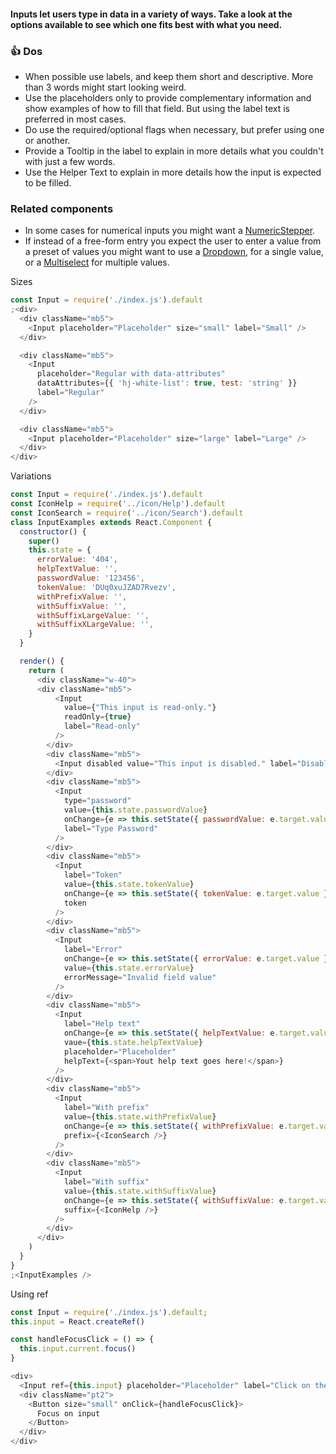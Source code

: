 #### Inputs let users type in data in a variety of ways. Take a look at the options available to see which one fits best with what you need.

### 👍 Dos

- When possible use labels, and keep them short and descriptive. More than 3 words might start looking weird.
- Use the placeholders only to provide complementary information and show examples of how to fill that field. But using the label text is preferred in most cases.
- Do use the required/optional flags when necessary, but prefer using one or another.
- Provide a Tooltip in the label to explain in more details what you couldn't with just a few words.
- Use the Helper Text to explain in more details how the input is expected to be filled.

### Related components

- In some cases for numerical inputs you might want a <a href="#numericstepper">NumericStepper</a>.
- If instead of a free-form entry you expect the user to enter a value from a preset of values you might want to use a <a href="#dropdown">Dropdown</a>, for a single value, or a <a href="#multiselect">Multiselect</a> for multiple values.

Sizes

```js
const Input = require('./index.js').default
;<div>
  <div className="mb5">
    <Input placeholder="Placeholder" size="small" label="Small" />
  </div>

  <div className="mb5">
    <Input
      placeholder="Regular with data-attributes"
      dataAttributes={{ 'hj-white-list': true, test: 'string' }}
      label="Regular"
    />
  </div>

  <div className="mb5">
    <Input placeholder="Placeholder" size="large" label="Large" />
  </div>
</div>
```

Variations

```js
const Input = require('./index.js').default
const IconHelp = require('../icon/Help').default
const IconSearch = require('../icon/Search').default
class InputExamples extends React.Component {
  constructor() {
    super()
    this.state = {
      errorValue: '404',
      helpTextValue: '',
      passwordValue: '123456',
      tokenValue: 'DUq0xuJZAD7Rvezv',
      withPrefixValue: '',
      withSuffixValue: '',
      withSuffixLargeValue: '',
      withSuffixXLargeValue: '',
    }
  }

  render() {
    return (
      <div className="w-40">
      <div className="mb5">
          <Input
            value={"This input is read-only."}
            readOnly={true}
            label="Read-only"
          />
        </div>
        <div className="mb5">
          <Input disabled value="This input is disabled." label="Disabled" />
        </div>
        <div className="mb5">
          <Input
            type="password"
            value={this.state.passwordValue}
            onChange={e => this.setState({ passwordValue: e.target.value })}
            label="Type Password"
          />
        </div>
        <div className="mb5">
          <Input
            label="Token"
            value={this.state.tokenValue}
            onChange={e => this.setState({ tokenValue: e.target.value })}
            token
          />
        </div>
        <div className="mb5">
          <Input
            label="Error"
            onChange={e => this.setState({ errorValue: e.target.value })}
            value={this.state.errorValue}
            errorMessage="Invalid field value"
          />
        </div>
        <div className="mb5">
          <Input
            label="Help text"
            onChange={e => this.setState({ helpTextValue: e.target.value })}
            vaue={this.state.helpTextValue}
            placeholder="Placeholder"
            helpText={<span>Yout help text goes here!</span>}
          />
        </div>
        <div className="mb5">
          <Input
            label="With prefix"
            value={this.state.withPrefixValue}
            onChange={e => this.setState({ withPrefixValue: e.target.value })}
            prefix={<IconSearch />}
          />
        </div>
        <div className="mb5">
          <Input
            label="With suffix"
            value={this.state.withSuffixValue}
            onChange={e => this.setState({ withSuffixValue: e.target.value })}
            suffix={<IconHelp />}
          />
        </div>
      </div>
    )
  }
}
;<InputExamples />
```

Using ref

```js
const Input = require('./index.js').default;
this.input = React.createRef()

const handleFocusClick = () => {
  this.input.current.focus()
}

<div>
  <Input ref={this.input} placeholder="Placeholder" label="Click on the button below to focus on this input" />
  <div className="pt2">
    <Button size="small" onClick={handleFocusClick}>
      Focus on input
    </Button>
  </div>
</div>
```
